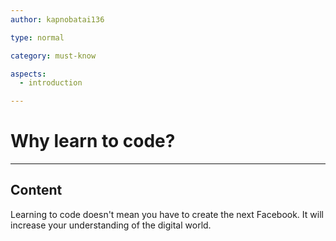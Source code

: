 ```yaml
---
author: kapnobatai136

type: normal

category: must-know

aspects:
  - introduction

---
```


# Why learn to code?

---
## Content

Learning to code doesn't mean you have to create the next Facebook. It will increase your understanding of the digital world.